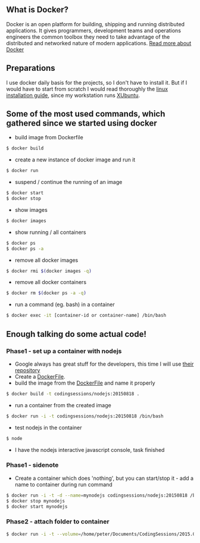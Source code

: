 ## What is Docker?
Docker is an open platform for building, shipping and running distributed applications. It gives programmers, development teams and operations engineers the common toolbox they need to take advantage of the distributed and networked nature of modern applications. [Read more about Docker](https://www.docker.com/)

## Preparations
I use docker daily basis for the projects, so I don't have to install it. But if I would have to start from scratch I would read thoroughly the [linux installation guide](http://docs.docker.com/linux/step_one/), since my workstation runs [XUbuntu](http://xubuntu.org/tour/).

## Some of the most used commands, which gathered since we started using docker
* build image from Dockerfile
```bash
$ docker build
```
* create a new instance of docker image and run it
```bash
$ docker run
```
* suspend / continue the running of an image 
```bash
$ docker start
$ docker stop
```
* show images
```bash
$ docker images
```
* show running / all containers 
```bash
$ docker ps
$ docker ps -a
```
* remove all docker images 
```bash
$ docker rmi $(docker images -q)
```
* remove all docker containers
```bash
$ docker rm $(docker ps -a -q)
```
* run a command (eg. bash) in a container 
```bash
$ docker exec -it [container-id or container-name] /bin/bash
```

## Enough talking do some actual code!
### Phase1 - set up a container with nodejs

* Google always has great stuff for the developers, this time I will use [their repository](https://hub.docker.com/r/google/nodejs/)
* Create a [DockerFile](https://github.com/JarJarMP/CodingSessions/blob/master/2015.08.18/DockerFile).
* build the image from the [DockerFile](https://github.com/JarJarMP/CodingSessions/blob/master/2015.08.18/DockerFile) and name it properly
```bash
$ docker build -t codingsessions/nodejs:20150818 .
```
* run a container from the created image
```bash
$ docker run -i -t codingsessions/nodejs:20150818 /bin/bash
```
* test nodejs in the container 
```bash
$ node
```
* I have the nodejs interactive javascript console, task finished
### Phase1 - sidenote
* Create a container which does 'nothing', but you can start/stop it - add a name to container during run command
```bash
$ docker run -i -t -d --name=mynodejs codingsessions/nodejs:20150818 /bin/bash
$ docker stop mynodejs
$ docker start mynodejs
```
### Phase2 - attach folder to container
```bash
$ docker run -i -t --volume=/home/peter/Documents/CodingSessions/2015.08.18/app_test:/app_test --name=mynodejs2 codingsessions/nodejs:20150818 /bin/bash
```
